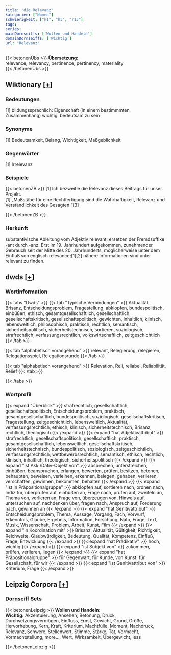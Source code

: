 ```yaml
---
title: "die Relevanz"
kategorien: ["Nomen"]
schwierigkeit: ["k1", "h3", "r13"]
tags:
series:
mainDornseiffs: ['Wollen und Handeln']
domainDornseiffs: ['Wichtig']
url: "Relevanz"
---
```


{{< betonenÜbs >}}
**Übersetzung:**  
relevance, relevancy, pertinence, pertinency, materiality  
{{< /betonenÜbs >}}

## Wiktionary [[+](https://de.wiktionary.org/wiki/Relevanz)]

### Bedeutungen
[1] bildungssprachlich: Eigenschaft (in einem bestimmmten Zusammenhang) wichtig, bedeutsam zu sein  

### Synonyme
[1] Bedeutsamkeit, Belang, Wichtigkeit, Maßgeblichkeit  

### Gegenwörter
[1] Irrelevanz  

### Beispiele
{{< betonenZB >}}
[1] Ich bezweifle die Relevanz dieses Beitrags für unser Projekt.  
[1] „Maßstäbe für eine Rechtfertigung sind die Wahrhaftigkeit, Relevanz und Verständlichkeit des Gesagten.“[3]  

{{< /betonenZB >}}
### Herkunft
substantivische Ableitung vom Adjektiv relevant; ersetzen der Fremdsuffixe -ant durch  -anz. Erst im 19. Jahrhundert aufgekommen, zunehmender Gebrauch seit der Mitte des 20. Jahrhunderts, möglicherweise unter dem Einfluß von englisch relevance;[1][2] nähere Informationen sind unter relevant zu finden.  



## dwds [[+](https://www.dwds.de/wb/Relevanz)]

### Wortinformation
{{< tabs "Dwds" >}}
{{< tab "Typische Verbindungen" >}}
Aktualität, Brisanz, Entscheidungsproblem, Fragestellung, abklopfen, bundespolitisch, einbüßen, ethisch, gesamtgesellschaftlich, gesellschaftlich, gesellschaftskritisch, gesellschaftspolitisch, gewichten, inhaltlich, klinisch, lebensweltlich, philosophisch, praktisch, rechtlich, semantisch, sicherheitspolitisch, sicherheitstechnisch, sortieren, soziologisch, strafrechtlich, verfassungsrechtlich, volkswirtschaftlich, zeitgeschichtlich
{{< /tab >}}

{{< tab "alphabetisch vorangehend" >}}
relevant, Relegierung, relegieren, Relegationsspiel, Relegationsrunde
{{< /tab >}}

{{< tab "alphabetisch vorangehend" >}}
Relevation, Reli, reliabel, Reliabilität, Relief
{{< /tab >}}

{{< /tabs >}}

### Wortprofil
{{< expand "Überblick" >}} strafrechtlich, gesellschaftlich, gesellschaftspolitisch, Entscheidungsproblem, praktisch, gesamtgesellschaftlich, bundespolitisch, soziologisch, gesellschaftskritisch, Fragestellung, zeitgeschichtlich, lebensweltlich, Aktualität, verfassungsrechtlich, ethisch, klinisch, sicherheitstechnisch, Brisanz, rechtlich, theologisch {{< /expand >}}
{{< expand "hat Adjektivattribut" >}} strafrechtlich, gesellschaftspolitisch, gesellschaftlich, praktisch, gesamtgesellschaftlich, lebensweltlich, gesellschaftskritisch, sicherheitstechnisch, bundespolitisch, soziologisch, zeitgeschichtlich, verfassungsrechtlich, wettbewerbsrechtlich, semantisch, ethisch, rechtlich, klinisch, inhaltlich, theologisch, sicherheitspolitisch {{< /expand >}}
{{< expand "ist Akk./Dativ-Objekt von" >}} absprechen, unterstreichen, einbüßen, beanspruchen, erlangen, bewerten, prüfen, besitzen, betonen, behaupten, beweisen, verleihen, erkennen, belegen, gehaben, verlieren, verschaffen, gewinnen, bekommen, behalten {{< /expand >}}
{{< expand "ist in Präpositionalgruppe" >}} abklopfen auf, sortieren nach, ordnen nach, Indiz für, überprüfen auf, einbüßen an, Frage nach, prüfen auf, zweifeln an, Thema von, verlieren an, Frage von, überzeugen von, Hinweis auf, untersuchen auf, nachdenken über, fragen nach, Anspruch auf, Forderung nach, gewinnen an {{< /expand >}}
{{< expand "hat Genitivattribut" >}} Entscheidungsproblem, Thema, Aussage, Vorgang, Fach, Vorwurf, Erkenntnis, Glaube, Ergebnis, Information, Forschung, Nato, Frage, Text, Musik, Wissenschaft, Problem, Arbeit, Kunst, Film {{< /expand >}}
{{< expand "in Koordination mit" >}} Brisanz, Aktualität, Gültigkeit, Richtigkeit, Reichweite, Glaubwürdigkeit, Bedeutung, Qualität, Kompetenz, Einfluß, Frage, Entwicklung {{< /expand >}}
{{< expand "hat Prädikativ" >}} hoch, wichtig {{< /expand >}}
{{< expand "ist Subjekt von" >}} zukommen, prüfen, verlieren, liegen {{< /expand >}}
{{< expand "hat Präpositionalgruppe" >}} für Gegenwart, für Kunde, von Kunst, für Gesellschaft, für wir {{< /expand >}}
{{< expand "ist Genitivattribut von" >}} Kriterium, Frage {{< /expand >}}

## Leipzig Corpora [[+](https://corpora.uni-leipzig.de/en/res?word=Relevanz&corpusId=deu_newscrawl-public_2018)]

### Dornseiff Sets
{{< betonenLeipzig >}}
**Wollen und Handeln:**  
**Wichtig:** Akzentuierung, Ansehen, Betonung, Druck, Durchsetzungsvermögen, Einfluss, Ernst, Gewicht, Grund, Größe, Hervorhebung, Kern, Kraft, Kriterium, Machtfülle, Moment, Nachdruck, Relevanz, Schwere, Stellenwert, Stimme, Stärke, Tat, Vormacht, Vormachtstellung, more..., Wert, Wirksamkeit, Übergewicht, less  

{{< /betonenLeipzig >}}
